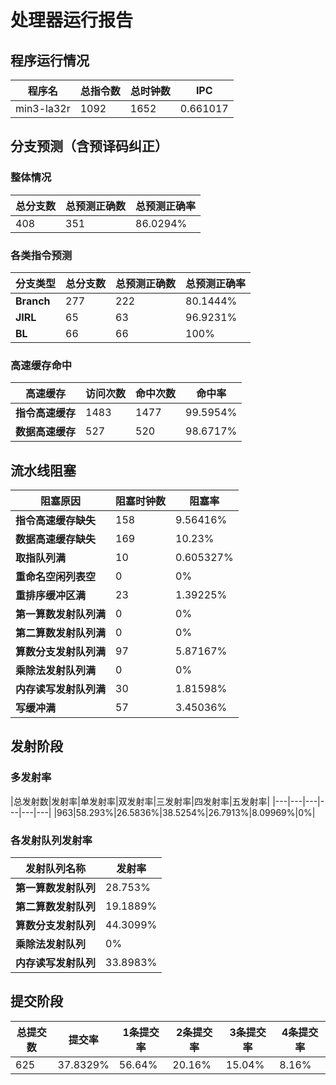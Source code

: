 # 处理器运行报告
## 程序运行情况
|程序名|总指令数|总时钟数|IPC|
|---|---|---|---|
|min3-la32r|1092|1652|0.661017|

## 分支预测（含预译码纠正）
### 整体情况
|总分支数|总预测正确数|总预测正确率|
|---|---|---|
|408|351|86.0294%|

### 各类指令预测
|分支类型|总分支数|总预测正确数|总预测正确率|
|---|---|---|---|
|**Branch**| 277 | 222 | 80.1444%|
|**JIRL**| 65 | 63 | 96.9231%|
|**BL**| 66 | 66 | 100%|

### 高速缓存命中
|高速缓存|访问次数|命中次数|命中率|
|---|---|---|---|
|**指令高速缓存**| 1483 | 1477 | 99.5954%|
|**数据高速缓存**| 527 | 520 | 98.6717%|
## 流水线阻塞
|阻塞原因|阻塞时钟数|阻塞率|
|---|---|---|
|**指令高速缓存缺失**| 158 | 9.56416%|
|**数据高速缓存缺失**| 169 | 10.23%|
|**取指队列满**| 10 | 0.605327%|
|**重命名空闲列表空**|0 | 0%|
|**重排序缓冲区满**|23 | 1.39225%|
|**第一算数发射队列满**|0 | 0%|
|**第二算数发射队列满**|0 | 0%|
|**算数分支发射队列满**|97 | 5.87167%|
|**乘除法发射队列满**|0 | 0%|
|**内存读写发射队列满**|30 | 1.81598%|
|**写缓冲满**|57 | 3.45036%|

## 发射阶段
### 多发射率
|总发射数|发射率|单发射率|双发射率|三发射率|四发射率|五发射率|
|---|---|---|---|---|---|
|963|58.293%|26.5836%|38.5254%|26.7913%|8.09969%|0%|

### 各发射队列发射率
|发射队列名称|发射率|
|---|---|
|**第一算数发射队列**|28.753%|
|**第二算数发射队列**|19.1889%|
|**算数分支发射队列**|44.3099%|
|**乘除法发射队列**|0%|
|**内存读写发射队列**|33.8983%|

## 提交阶段
|总提交数|提交率|1条提交率|2条提交率|3条提交率|4条提交率|
|---|---|---|---|---|---|
|625|37.8329%|56.64%|20.16%|15.04%|8.16%|
